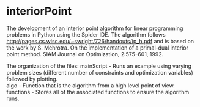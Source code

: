 # interiorPoint
The development of an interior point algorithm for linear programming problems in Python using the Spider IDE.  The algorithm follows http://pages.cs.wisc.edu/~swright/726/handouts/ip_h.pdf and is based on the work by 
S. Mehrotra. On the implementation of a primal-dual interior point method. SIAM Journal on Optimization, 2:575–601, 1992.

The organization of the files:
mainScript - Runs an example using varying problem sizes (different number of constraints and optimization variables) followed by plotting.  
algo - Function that is the algorithm from a high level point of view.
functions - Stores all of the associated functions to ensure the algorithm runs.
